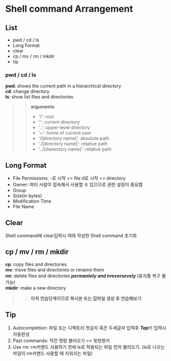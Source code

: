 # Shell command Arrangement  
## List
- pwd / cd / ls
- Long Format
- clear
- cp / mv / rm / mkdir
- tip
### pwd / cd / ls
**pwd**: shows the current path in a hierarchical directory  
**cd**: change directory  
**ls**: show list files and directories  
>> **arguments**
>> - '/': root
>> - '.': current directory
>> - '..': upper-level directory
>> - '~': home of current user
>> - '/[directory name]': absolute path  
>> - './[directory name]': relative path  
>> - '../[dierectory name]': relative path
## Long Format
- File Permissions: -로 시작 => file d로 시작 => directory
- Owner: 여러 사람이 접속해서 사용할 수 있으므로 권한 설정이 중요함
- Group
- Size(in bytes)
- Modification Time
- File Name
## Clear  
Shell command에 clear입력시 여태 작성한 Shell command 초기화
## cp / mv / rm / mkdir
**cp**: copy files and directories  
**mv**: move files and directories or rename them  
**rm**: delete files and directories ***permantely and irreversevely*** (휴지통 복구 불가능)  
**mkdir**: make a new directory  
>> **아직 연습단계이므로 복사본 또는 잡파일 생성 후 연습해보기**
## Tip
1. Autocompletion: 파일 또는 디렉토리 첫글자 혹은 두세글자 입력후 ***Tap***키 입력시 자동완성
2. Past commands: 직전 명령 불러오기 => 윗방향키
3. Use rm: rm커맨드 사용하기 전에 ls로 적용되는 파일 먼저 불러오기. (ls로 나오는 파일이 rm커맨드 사용할 때 지워지는 파일)
